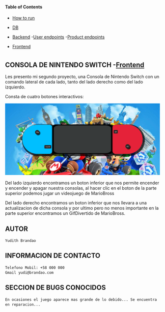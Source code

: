 #

#### Table of Contents

- [How to run](#How-to-run-)
- [DB](#DB-)
- [Backend](#Backend-)
    -[User endpoints](#USER)
    -[Product endpoints](#MOVIE)

-  [Frontend](#Fronted-)

#

## CONSOLA DE NINTENDO SWITCH -[Frontend](#Frontend-)

Les presento mi segundo proyecto, una Consola de Nintendo Switch con un comando lateral de cada lado, tanto del lado derecho como del lado izquierdo.

Consta de cuatro botones interactivos:


![Consola](image-1.png)

Del lado izquierdo encontramos un boton inferior que nos permite encender y encender y apagar nuestra consolas, al hacer clic en el boton de la parte superior podemos jugar un videojuego de MarioBross

Del lado derecho encontramos un boton inferior que nos llevara a una actualizacion de dicha consola y por ultimo pero no menos importante en la parte superior encontramos un GifDivertido de MarioBross.


## AUTOR 

    Yudith Brandao

## INFORMACION DE CONTACTO

    Telefono Mobil: +58 000 000
    Gmail yudi@brandao.com


## SECCION DE BUGS CONOCIDOS

    En ocasiones el juego aparece mas grande de lo debido... Se encuentra en reparacion...
